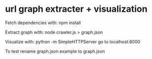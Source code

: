 # url graph extracter + visualization

Fetch dependencies with:
npm install

Extract graph with:
node crawler.js > graph.json

Visualize with:
python -m SimpleHTTPServer
go to localhost:8000

To test rename graph.json.example to graph.json



